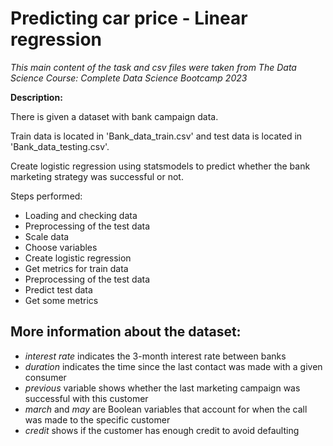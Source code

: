 # Predicting car price - Linear regression
_This main content of the task and csv files were taken from The Data Science Course: Complete Data Science Bootcamp 2023_

__Description:__

There is given a dataset with bank campaign data.

Train data is located in 'Bank_data_train.csv' and test data is located in 'Bank_data_testing.csv'.

Create logistic regression using statsmodels to predict whether the bank marketing strategy was successful or not.


Steps performed:

* Loading and checking data
* Preprocessing of the test data
* Scale data
* Choose variables
* Create logistic regression
* Get metrics for train data
* Preprocessing of the test data
* Predict test data
* Get some metrics


## More information about the dataset: 
* <i> interest rate</i> indicates the 3-month interest rate between banks
* <i> duration </i> indicates the time since the last contact was made with a given consumer
* <i> previous </i> variable shows whether the last marketing campaign was successful with this customer
* <i> march </i> and <i> may </i> are Boolean variables that account for when the call was made to the specific customer
* <i> credit </i> shows if the customer has enough credit to avoid defaulting